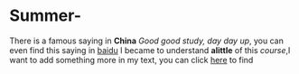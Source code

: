 # Summer-
There is a famous saying in **China** *Good good study, day day up*, you can even find this saying in [baidu](https://www.baidu.com)
I became to understand **alittle** of this *course*,I want to add something more in my text, you can click [here](https://github.com) to find
